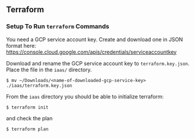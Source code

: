 ## Terraform

### Setup To Run `terraform` Commands

You need a GCP service account key. Create and download one in JSON format
here: https://console.cloud.google.com/apis/credentials/serviceaccountkey

Download and rename the GCP service account key to `terraform.key.json`. Place
the file in the `iaas/` directory.

```console
$ mv ~/Downloads/<name-of-downloaded-gcp-service-key> ./iaas/terraform.key.json
```

From the `iaas` directory you should be able to initialize terraform:

```console
$ terraform init
```

and check the plan

```console
$ terraform plan
```
